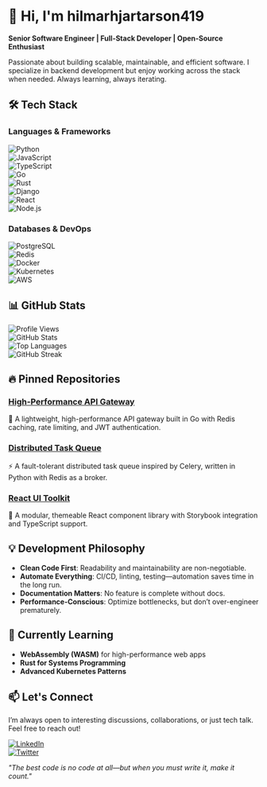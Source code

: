 # 👋 Hi, I'm hilmarhjartarson419  

**Senior Software Engineer | Full-Stack Developer | Open-Source Enthusiast**  

Passionate about building scalable, maintainable, and efficient software. I specialize in backend development but enjoy working across the stack when needed. Always learning, always iterating.  

## 🛠️ Tech Stack  

### **Languages & Frameworks**  
![Python](https://img.shields.io/badge/-Python-3776AB?logo=python&logoColor=white)  
![JavaScript](https://img.shields.io/badge/-JavaScript-F7DF1E?logo=javascript&logoColor=black)  
![TypeScript](https://img.shields.io/badge/-TypeScript-3178C6?logo=typescript&logoColor=white)  
![Go](https://img.shields.io/badge/-Go-00ADD8?logo=go&logoColor=white)  
![Rust](https://img.shields.io/badge/-Rust-000000?logo=rust&logoColor=white)  
![Django](https://img.shields.io/badge/-Django-092E20?logo=django&logoColor=white)  
![React](https://img.shields.io/badge/-React-61DAFB?logo=react&logoColor=black)  
![Node.js](https://img.shields.io/badge/-Node.js-339933?logo=node.js&logoColor=white)  

### **Databases & DevOps**  
![PostgreSQL](https://img.shields.io/badge/-PostgreSQL-4169E1?logo=postgresql&logoColor=white)  
![Redis](https://img.shields.io/badge/-Redis-DC382D?logo=redis&logoColor=white)  
![Docker](https://img.shields.io/badge/-Docker-2496ED?logo=docker&logoColor=white)  
![Kubernetes](https://img.shields.io/badge/-Kubernetes-326CE5?logo=kubernetes&logoColor=white)  
![AWS](https://img.shields.io/badge/-AWS-232F3E?logo=amazon-aws&logoColor=white)  

## 📊 GitHub Stats  

![Profile Views](https://komarev.com/ghpvc/?username=hilmarhjartarson419&color=blue)  
![GitHub Stats](https://github-readme-stats.vercel.app/api?username=hilmarhjartarson419&show_icons=true&theme=dark)  
![Top Languages](https://github-readme-stats.vercel.app/api/top-langs/?username=hilmarhjartarson419&layout=compact&theme=dark)  
![GitHub Streak](https://streak-stats.demolab.com/?user=hilmarhjartarson419&theme=dark)  

## 🔥 Pinned Repositories  

### [High-Performance API Gateway](https://github.com/hilmarhjartarson419/api-gateway)  
🚀 A lightweight, high-performance API gateway built in Go with Redis caching, rate limiting, and JWT authentication.  

### [Distributed Task Queue](https://github.com/hilmarhjartarson419/task-queue)  
⚡ A fault-tolerant distributed task queue inspired by Celery, written in Python with Redis as a broker.  

### [React UI Toolkit](https://github.com/hilmarhjartarson419/ui-toolkit)  
🎨 A modular, themeable React component library with Storybook integration and TypeScript support.  

## 💡 Development Philosophy  

- **Clean Code First**: Readability and maintainability are non-negotiable.  
- **Automate Everything**: CI/CD, linting, testing—automation saves time in the long run.  
- **Documentation Matters**: No feature is complete without docs.  
- **Performance-Conscious**: Optimize bottlenecks, but don’t over-engineer prematurely.  

## 🌱 Currently Learning  

- **WebAssembly (WASM)** for high-performance web apps  
- **Rust for Systems Programming**  
- **Advanced Kubernetes Patterns**  

## 📫 Let's Connect  

I’m always open to interesting discussions, collaborations, or just tech talk. Feel free to reach out!  

[![LinkedIn](https://img.shields.io/badge/-LinkedIn-0A66C2?logo=linkedin&logoColor=white)](https://linkedin.com/in/hilmarhjartarson419)  
[![Twitter](https://img.shields.io/badge/-Twitter-1DA1F2?logo=twitter&logoColor=white)](https://twitter.com/hilmarhjartarson419)  

*"The best code is no code at all—but when you must write it, make it count."*
